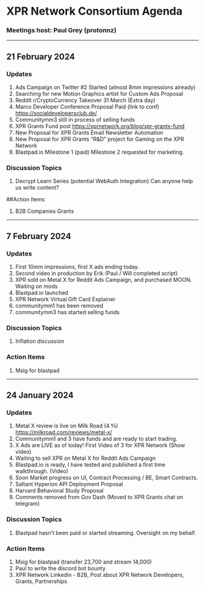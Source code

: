 # XPR Network Consortium Agenda

### Meetings host: Paul Grey (protonnz)
------------------------------------------------------------
## 21 February 2024
### Updates
1. Ads Campaign on Twitter #2 Started (almost 8mm impressions already)
2. Searching for new Motion Graphics artist for Custom Ads Proposal
3. Reddit r/CryptoCurrency Takeover 31 March (Extra day)
4. Marco Developer Conference Proposal Paid (link to conf) https://socialdevelopersclub.de/
5. Communitymm3 still in process of selling funds
6. XPR Grants Fund post https://xprnetwork.org/blog/xpr-grants-fund
7. New Proposal for XPR Grants Email Newsletter Automation
8. New Proposal for XPR Grants “R&D” project for Gaming on the XPR Network
9. Blastpad.io Milestone 1 (paid)  Milestone 2 requested for marketing.

### Discussion Topics
1. Decrypt Learn Series (potential WebAuth Integration) Can anyone help us write content?

##Action Items
1. B2B Companies Grants

------------------------------------------------------------
## 7 February 2024
### Updates
1. First 10mm impressions, first X ads ending today.
2. Second video in production by Erik (Paul / Will completed script)
3. XPR sold on Metal X for Reddit Ads Campaign, and purchased MOON. Waiting on mods
4. Blastpad.io launched
5. XPR Network Virtual Gift Card Explainer
6. communitymm1 has been removed
4. communitymm3 has started selling funds

### Discussion Topics
1. Inflation discussion

### Action Items
1. Msig for blastpad

------------------------------------------------------------
## 24 January 2024
### Updates
1. Metal X review is live on Milk Road (4.⅘) https://milkroad.com/reviews/metal-x/
2. Communitymm1 and 3 have funds and are ready to start trading.
3. X Ads are LIVE as of today! First Video of 3 for XPR Network (Show video)
4. Waiting to sell XPR on Metal X for Reddit Ads Campaign
5. Blastpad.io is ready, I have tested and published a first time walkthrough. (Video)
6. Soon Market progress on UI, Contract Processing / BE, Smart Contracts.
7. Saltant Hyperion API Deployment Proposal
8. Harvard Behavioral Study Proposal
9. Comments removed from Gov Dash (Moved to XPR Grants chat on telegram)

### Discussion Topics
1. Blastpad hasn’t been paid or started streaming. Oversight on my behalf.

### Action Items
1. Msig for blastpad (transfer 23,700 and stream 14,000)
2. Paul to write the discord bot bounty
3. XPR Network Linkedin - B2B, Post about XPR Network Developers, Grants, Partnerships
